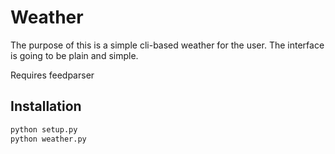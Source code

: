 Weather
=======

The purpose of this is a simple cli-based weather for the user. The interface is going to be plain and simple.

Requires feedparser

Installation
--------------

```sh
python setup.py
python weather.py
```
